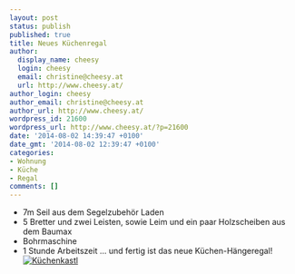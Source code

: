 ```yaml
---
layout: post
status: publish
published: true
title: Neues Küchenregal
author:
  display_name: cheesy
  login: cheesy
  email: christine@cheesy.at
  url: http://www.cheesy.at/
author_login: cheesy
author_email: christine@cheesy.at
author_url: http://www.cheesy.at/
wordpress_id: 21600
wordpress_url: http://www.cheesy.at/?p=21600
date: '2014-08-02 14:39:47 +0100'
date_gmt: '2014-08-02 12:39:47 +0100'
categories:
- Wohnung
- Küche
- Regal
comments: []
---
```

- 7m Seil aus dem Segelzubehör Laden
- 5 Bretter und zwei Leisten, sowie Leim und ein paar Holzscheiben aus dem Baumax
- Bohrmaschine
- 1 Stunde Arbeitszeit
... und fertig ist das neue Küchen-Hängeregal!
[![Küchenkastl](http://www.cheesy.at/wp-content/uploads/Küchenkastl.jpg)](http://www.cheesy.at/wp-content/uploads/Küchenkastl.jpg)
